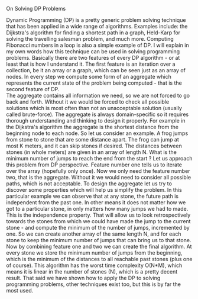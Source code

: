 On Solving DP Problems

Dynamic Programming (DP) is a pretty generic problem solving technique that has been applied in a wide range of algorithms. Examples include: the Dijkstra's algorithm for finding a shortest path in a graph, Held-Karp for solving the travelling salesman problem, and much more. Computing Fibonacci numbers in a loop is also a simple example of DP.
I will explain in my own words how this technique can be used in solving programming problems. Basically there are two features of every DP algorithm - or at least that is how I understand it. The first feature is an iteration over a collection, be it an array or a graph, which can be seen just as an array of nodes. In every step we compute some form of an aggregate which represents the current state of the problem being computed - that is the second feature of DP.  
The aggregate contains all information we need, so we are not forced to go back and forth.  Without it we would be forced to check all possible solutions which is most often than not an unacceptable solution (usually called brute-force).  The aggregate is always domain-specific so it requires thorough understanding and thinking to design it properly. For example in the Dijkstra's algorithm the aggregate is the shortest distance from the beginning node to each node.
So let us consider an example. A frog jumps from stone to stone that are some distance apart. The frog can jump at most K meters, and it can skip stones if desired. The distances between stones (in whole meters) are given in an array of length N. What is the minimum number of jumps to reach the end from the start ?
Let us approach this problem from DP perspective. Feature number one tells us to iterate over the array (hopefully only once). Now we only need the feature number two, that is the aggregate. Without it we would need to consider all possible paths, which is not acceptable.
To design the aggregate let us try to discover some properties which will help us simplify the problem. In this particular example we can observe that at any stone, the future path is independent from the past one. In other means it does not matter how we got to a particular stone, in only matters how many jumps we had to made. This is the independence property. That will allow us to look retrospectively towards the stones from which we could have made the jump to the current stone - and compute the minimum of the number of jumps, incremented by one.
So we can create another array of the same length N, and for each stone to keep the minimum number of jumps that can bring us to that stone. Now by combining feature one and two we can create the final algorithm. At every stone we store the minimum number of jumps from the beginning, which is the minimum of the distances to all reachable past stones (plus one of course).
This algorithm has the worst time complexity O(N*M), which means it is linear in the number of stones (N), which is a pretty decent result.
That said we have shown how to apply the DP to solving programming problems, other techniques exist too, but this is by far the most used.
